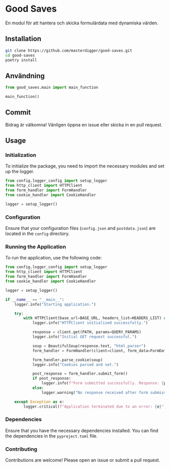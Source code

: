 # Good Saves

En modul för att hantera och skicka formulärdata med dynamiska värden.

## Installation

```bash
git clone https://github.com/masterdigger/good-saves.git
cd good-saves
poetry install
```

## Användning

```python
from good_saves.main import main_function

main_function()
```

## Commit

Bidrag är välkomna! Vänligen öppna en issue eller skicka in en pull request.

## Usage

### Initialization

To initialize the package, you need to import the necessary modules and set up the logger.

```python
from config.logger_config import setup_logger
from http_client import HTTPClient
from form_handler import FormHandler
from cookie_handler import CookieHandler

logger = setup_logger()
```

### Configuration

Ensure that your configuration files (`config.json` and `postdata.json`) are located in the `config` directory.

### Running the Application

To run the application, use the following code:

```python
from config.logger_config import setup_logger
from http_client import HTTPClient
from form_handler import FormHandler
from cookie_handler import CookieHandler

logger = setup_logger()

if __name__ == "__main__":
    logger.info("Starting application.")

    try:
        with HTTPClient(base_url=BASE_URL, headers_list=HEADERS_LIST) as client:
            logger.info("HTTPClient initialized successfully.")

            response = client.get(PATH, params=QUERY_PARAMS)
            logger.info("Initial GET request successful.")

            soup = BeautifulSoup(response.text, "html.parser")
            form_handler = FormHandler(client=client, form_data=FormData(data={}), path=PATH, query_params=QUERY_PARAMS)

            form_handler.parse_cookie(soup)
            logger.info("Cookies parsed and set.")

            post_response = form_handler.submit_form()
            if post_response:
                logger.info(f"Form submitted successfully. Response: {post_response.text[:100]}...")
            else:
                logger.warning("No response received after form submission.")

    except Exception as e:
        logger.critical(f"Application terminated due to an error: {e}")
```

### Dependencies

Ensure that you have the necessary dependencies installed. You can find the dependencies in the `pyproject.toml` file.

### Contributing

Contributions are welcome! Please open an issue or submit a pull request.
